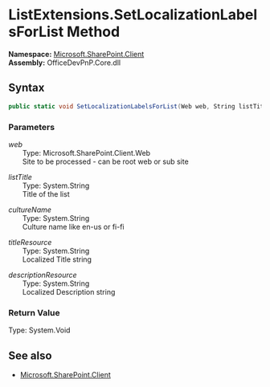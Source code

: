 # ListExtensions.SetLocalizationLabelsForList Method  
  

**Namespace:** [Microsoft.SharePoint.Client](Microsoft.SharePoint.Client.md)  
**Assembly:** OfficeDevPnP.Core.dll  
## Syntax
```C#
public static void SetLocalizationLabelsForList(Web web, String listTitle, String cultureName, String titleResource, String descriptionResource)
```
### Parameters
*web*  
&emsp;&emsp;Type: Microsoft.SharePoint.Client.Web  
&emsp;&emsp;Site to be processed - can be root web or sub site  
  
*listTitle*  
&emsp;&emsp;Type: System.String  
&emsp;&emsp;Title of the list  
  
*cultureName*  
&emsp;&emsp;Type: System.String  
&emsp;&emsp;Culture name like en-us or fi-fi  
  
*titleResource*  
&emsp;&emsp;Type: System.String  
&emsp;&emsp;Localized Title string  
  
*descriptionResource*  
&emsp;&emsp;Type: System.String  
&emsp;&emsp;Localized Description string  
  
### Return Value
Type: System.Void  

## See also
- [Microsoft.SharePoint.Client](Microsoft.SharePoint.Client.md)
